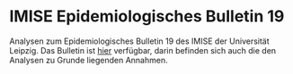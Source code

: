 # IMISE Epidemiologisches Bulletin 19

Analysen zum Epidemiologisches Bulletin 19 des IMISE der Universität Leipzig.
Das Bulletin ist [hier](https://github.com/GenStatLeipzig/IMISE-Epidemiologisches-Bulletin-19/raw/main/IMISE_Bulletin_19_2021_11_01.pdf) verfügbar, darin befinden sich auch die den Analysen zu Grunde liegenden Annahmen.
